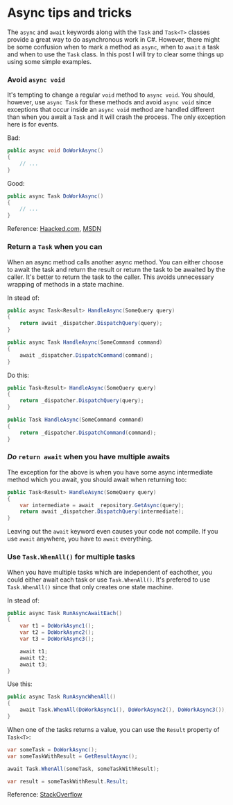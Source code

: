 # Async tips and tricks

The `async` and `await` keywords along with the `Task` and `Task<T>` classes provide a great way to do asynchronous work in C#. However, there might be some confusion when to mark a method as `async`, when to `await` a task and when to use the `Task` class. In this post I will try to clear some things up using some simple examples.

### Avoid `async void`
It's tempting to change a regular `void` method to `async void`. You should, however, use `async Task` for these methods and avoid `async void` since exceptions that occur inside an `async void` method are handled different than when you await a `Task` and it will crash the process. The only exception here is for events.

Bad:

```csharp
public async void DoWorkAsync()
{
    // ...
}
```

Good:

```csharp
public async Task DoWorkAsync()
{
    // ...
}
```

Reference: [Haacked.com](http://haacked.com/archive/2014/11/11/async-void-methods/), [MSDN](https://msdn.microsoft.com/en-us/magazine/jj991977.aspx)

### Return a `Task` when you can
When an async method calls another async method. You can either choose to await the task and return the result or return the task to be awaited by the caller. It's better to return the task to the caller. This avoids unnecessary wrapping of methods in a state machine.

In stead of:

```csharp
public async Task<Result> HandleAsync(SomeQuery query)
{
    return await _dispatcher.DispatchQuery(query);
}

public async Task HandleAsync(SomeCommand command)
{
    await _dispatcher.DispatchCommand(command);
}
```

Do this:

```csharp
public Task<Result> HandleAsync(SomeQuery query)
{
    return _dispatcher.DispatchQuery(query);
}

public Task HandleAsync(SomeCommand command)
{
    return _dispatcher.DispatchCommand(command);
}
```

### _Do_ `return await` when you have multiple awaits

The exception for the above is when you have some async intermediate method which you await, you should await when returning too:

```csharp
public Task<Result> HandleAsync(SomeQuery query)
{
    var intermediate = await _repository.GetAsync(query);
    return await _dispatcher.DispatchQuery(intermediate);
}
```

Leaving out the `await` keyword even causes your code not compile. If you use `await` anywhere, you have to `await` everything.

### Use `Task.WhenAll()` for multiple tasks
When you have multiple tasks which are independent of eachother, you could either await each task or use `Task.WhenAll()`. It's prefered to use `Task.WhenAll()` since that only creates one state machine.

In stead of:

```csharp
public async Task RunAsyncAwaitEach()
{
    var t1 = DoWorkAsync1();
    var t2 = DoWorkAsync2();
    var t3 = DoWorkAsync3();

    await t1;
    await t2;
    await t3;
}
```

Use this:

```csharp
public async Task RunAsyncWhenAll()
{
    await Task.WhenAll(DoWorkAsync1(), DoWorkAsync2(), DoWorkAsync3());
}
```

When one of the tasks returns a value, you can use the `Result` property of `Task<T>`:

```csharp
var someTask = DoWorkAsync();
var someTaskWithResult = GetResultAsync();

await Task.WhenAll(someTask, someTaskWithResult);

var result = someTaskWithResult.Result;
```

Reference: [StackOverflow](http://stackoverflow.com/q/18310996)
